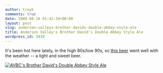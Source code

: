 ```yaml
---
author: troyh
comments: true
date: 2008-08-16 01:42:34+00:00
layout: post
slug: anderson-valleys-brother-davids-double-abbey-style-ale
title: Anderson Valley's Brother David's Double Abbey Style Ale
wordpress_id: 3439
---
```


It's been hot here lately, in the high 80s/low 90s, so [this beer](http://www.avbc.com/beers/BrotherDavid.html) went well with the weather -- a light and sweet beer.

[![AVBC's Brother David's Double Abbey Style Ale](http://farm4.static.flickr.com/3029/2771895526_10d28ce224.jpg)](http://www.flickr.com/photos/troyh/2771895526/)
